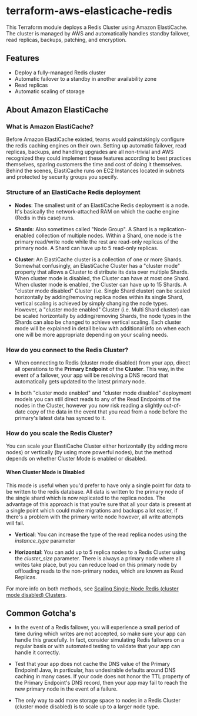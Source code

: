 # terraform-aws-elasticache-redis

This Terraform module deploys a Redis Cluster using Amazon ElastiCache. The 
cluster is managed by AWS and automatically handles standby failover, read 
replicas, backups, patching, and encryption.

## Features

- Deploy a fully-managed Redis cluster
- Automatic failover to a standby in another availability zone
- Read replicas
- Automatic scaling of storage

## About Amazon ElastiCache

### What is Amazon ElastiCache?

Before Amazon ElastiCache existed, teams would painstakingly configure the 
redis caching engines on their own. Setting up automatic failover, read 
replicas, backups, and handling upgrades are all non-trivial and AWS 
recognized they could implement these features according to best practices 
themselves, sparing customers the time and cost of doing it themselves. Behind 
the scenes, ElastiCache runs on EC2 Instances located in subnets and protected 
by security groups you specify.

### Structure of an ElastiCache Redis deployment

- **Nodes**: The smallest unit of an ElastiCache Redis deployment is a node. 
It's basically the network-attached RAM on which the cache engine (Redis in this case) runs.

- **Shards**: Also sometimes called "Node Group". A Shard is a 
replication-enabled collection of multiple nodes. Within a Shard, one node is 
the primary read/write node while the rest are read-only replicas of the 
primary node. A Shard can have up to 5 read-only replicas.

- **Cluster**: An ElastiCache cluster is a collection of one or more Shards. 
Somewhat confusingly, an ElastiCache Cluster has a "cluster mode" property that 
allows a Cluster to distribute its data over multiple Shards. When cluster mode 
is disabled, the Cluster can have at most one Shard. When cluster mode is 
enabled, the Cluster can have up to 15 Shards. A "cluster mode disabled" 
Cluster (i.e. Single Shard cluster) can be scaled horizontally by adding/removing 
replica nodes within its single Shard, vertical scaling is achieved by simply 
changing the node types. However, a "cluster mode enabled" Cluster (i.e. Multi 
Shard cluster) can be scaled horizontally by adding/removing Shards, the node 
types in the Shards can also be changed to achieve vertical scaling. Each 
cluster mode will be explained in detail below with additional info on when each 
one will be more appropriate depending on your scaling needs.

### How do you connect to the Redis Cluster?

- When connecting to Redis (cluster mode disabled) from your app, direct all 
operations to the **Primary Endpoint** of the **Cluster**. This way, in the
event of a failover, your app will be resolving a DNS record that automatically 
gets updated to the latest primary node.

-  In both "cluster mode enabled" and "cluster mode disabled" deployment models 
you can still direct reads to any of the Read Endpoints of the nodes in the 
Cluster, however you now risk reading a slightly out-of-date copy of the data 
in the event that you read from a node before the primary's latest data has 
synced to it.

### How do you scale the Redis Cluster?

You can scale your ElastiCache Cluster either horizontally (by adding more 
nodes) or vertically (by using more powerful nodes), but the method depends 
on whether Cluster Mode is enabled or disabled.

#### When Cluster Mode is Disabled

This mode is useful when you'd prefer to have only a single point for data to 
be written to the redis database. All data is written to the primary node of the 
single shard which is now replicated to the replica nodes. The advantage of this 
approach is that you're sure that all your data is present at a single point 
which could make migrations and backups a lot easier, if there's a problem with 
the primary write node however, all write attempts will fail.

- **Vertical**: You can increase the type of the read replica nodes using the 
*instance_type* parameter

- **Horizontal**: You can add up to 5 replica nodes to a Redis Cluster using the 
*cluster_size* parameter. There is always a primary node where all writes take 
place, but you can reduce load on this primary node by offloading reads to the 
non-primary nodes, which are known as Read Replicas.

For more info on both methods, see [Scaling Single-Node Redis (cluster mode disabled) Clusters][aws-es-scaling].

## Common Gotcha's

-  In the event of a Redis failover, you will experience a small period of time 
during which writes are not accepted, so make sure your app can handle this 
gracefully. In fact, consider simulating Redis failovers on a regular basis or 
with automated testing to validate that your app can handle it correctly.

- Test that your app does not cache the DNS value of the Primary Endpoint! 
Java, in particular, has undesirable defaults around DNS caching in many cases. 
If your code does not honor the TTL property of the Primary Endpoint's DNS 
record, then your app may fail to reach the new primary node in the event of a 
failure.

- The only way to add more storage space to nodes in a Redis Cluster 
(cluster mode disabled) is to scale up to a larger node type.

[aws-es-scaling]: https://docs.aws.amazon.com/AmazonElastiCache/latest/UserGuide/Scaling.RedisStandalone.html
